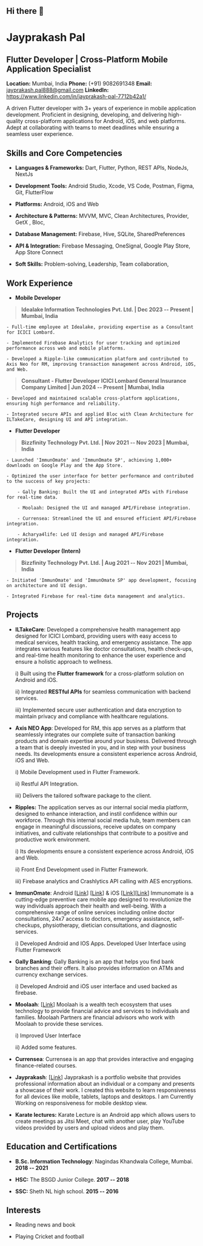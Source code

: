 ## Hi there 👋

# Jayprakash Pal
## Flutter Developer | Cross-Platform Mobile Application Specialist

**Location:** Mumbai, India
**Phone:** (+91) 9082691348
**Email:** jayprakash.pal888@gmail.com
**LinkedIn:** https://www.linkedin.com/in/jayprakash-pal-7712b42a1/

A driven Flutter developer with 3+ years of experience in mobile application development. Proficient in designing, developing, and delivering high-quality cross-platform applications for Android, iOS, and web platforms. Adept at collaborating with teams to meet deadlines while ensuring a seamless user experience.

## Skills and Core Competencies

-   **Languages & Frameworks:** Dart, Flutter, Python, REST APIs, NodeJs, NextJs

-   **Development Tools:** Android Studio, Xcode, VS Code, Postman, Figma, Git, FlutterFlow

-   **Platforms:** Android, iOS and Web

-   **Architecture & Patterns:** MVVM, MVC, Clean Architectures, Provider, GetX , Bloc,

-   **Database Management:** Firebase, Hive, SQLite, SharedPreferences

-   **API & Integration:** Firebase Messaging, OneSignal, Google Play Store, App Store Connect

-   **Soft Skills:** Problem-solving, Leadership, Team collaboration,

## Work Experience

-   **Mobile Developer**

> **Idealake Information Technologies Pvt. Ltd. | Dec 2023 -- Present | Mumbai, India**

    - Full-time employee at Idealake, providing expertise as a Consultant for ICICI Lombard.

    - Implemented Firebase Analytics for user tracking and optimized performance across web and mobile platforms.

    - Developed a Ripple-like communication platform and contributed to Axis Neo for RM, improving transaction management across Android, iOS, and Web.

> **Consultant - Flutter Developer**
> **ICICI Lombard General Insurance Company Limited | Jun 2024 -- Present | Mumbai, India**

    - Developed and maintained scalable cross-platform applications, ensuring high performance and reliability.

    - Integrated secure APIs and applied Bloc with Clean Architecture for ILTakeCare, designing UI and API integration.

-   **Flutter Developer**

> **Bizzfinity Technology Pvt. Ltd. | Nov 2021 -- Nov 2023 | Mumbai, India**

    - Launched 'ImmunOmate' and 'ImmunOmate SP', achieving 1,000+ downloads on Google Play and the App Store.

    - Optimized the user interface for better performance and contributed to the success of key projects:

        - Gally Banking: Built the UI and integrated APIs with Firebase for real-time data.

        - Moolaah: Designed the UI and managed API/Firebase integration.

        - Currensea: Streamlined the UI and ensured efficient API/Firebase integration.

        - Acharya4life: Led UI design and managed API/Firebase integration.

-   **Flutter Developer (Intern)**

> **Bizzfinity Technology Pvt. Ltd. | Aug 2021 -- Nov 2021 | Mumbai, India**

    - Initiated 'ImmunOmate' and 'ImmunOmate SP' app development, focusing on architecture and UI design.

    - Integrated Firebase for real-time data management and analytics.

## Projects

-   **ILTakeCare**:
    Developed a comprehensive health management app designed for ICICI Lombard, providing users with easy access to medical services, health tracking, and emergency assistance. The app integrates various features like doctor consultations, health check-ups, and real-time health monitoring to enhance the user experience and ensure a holistic approach to wellness.

    i)  Built using the **Flutter framework** for a cross-platform solution on Android and iOS.

    ii) Integrated **RESTful APIs** for seamless communication with backend services.

    iii) Implemented secure user authentication and data encryption to maintain privacy and compliance with healthcare regulations.

-   **Axis NEO App**:
    Developed for RM, this app serves as a platform that seamlessly integrates our complete suite of transaction banking products and domain expertise around your business. Delivered through a team that is deeply invested in you, and in step with your business needs. Its developments ensure a consistent experience across Android, iOS and Web.

    i)  Mobile Development used in Flutter Framework.

    ii) Restful API Integration.

    iii) Delivers the tailored software package to the client.

-   **Ripples:**
    The application serves as our internal social media platform, designed to enhance interaction, and instil confidence within our workforce. Through this internal social media hub, team members can engage in meaningful discussions, receive updates on company initiatives, and cultivate relationships that contribute to a positive and productive work environment.

    i)  Its developments ensure a consistent experience across Android, iOS and Web.

    ii) Front End Development used in Flutter Framework.

    iii) Firebase analytics and Crashlytics API calling with AES encryptions.

-   **ImmunOmate**: Android [[Link](https://play.google.com/store/apps/details?id=com.ImmunOmate&pcampaignid=web_share)] [[Link](https://play.google.com/store/apps/details?id=com.ImmunOmatePartner&pcampaignid=web_share)] & iOS [[Link](https://apps.apple.com/in/app/immunomate/id1641884610)][[Link](https://apps.apple.com/in/app/immunomate-sp/id1641913577)]
    Immunomate is a cutting-edge preventive care mobile app designed to revolutionize the way individuals approach their health and well-being. With a comprehensive range of online services including online doctor consultations, 24x7 access to doctors, emergency assistance, self-checkups, physiotherapy, dietician consultations, and diagnostic services.

    i)  Developed Android and IOS Apps. Developed User Interface using Flutter Framework

-   **Gally Banking**:
    Gally Banking is an app that helps you find bank branches and their offers. It also provides information on ATMs and currency exchange services.

    i)  Developed Android and iOS user interface and used backed as firebase.

-   **Moolaah**: [[Link](https://play.google.com/store/apps/details?id=io.moolaah.user&pcampaignid=web_share)]
    Moolaah is a wealth tech ecosystem that uses technology to provide financial advice and services to individuals and families. Moolaah Partners are financial advisors who work with Moolaah to provide these services.

    i)  Improved User Interface

    ii) Added some features.

-   **Currensea**:
    Currensea is an app that provides interactive and engaging finance-related courses.

-   **Jayprakash**: [[Link](https://jayprakashpal.web.app/)]
    Jayprakash is a portfolio website that provides professional information about an individual or a company and presents a showcase of their work. I created this website to learn responsiveness for all devices like mobile, tablets, laptops and desktops. I am Currently Working on responsiveness for mobile desktop view.

-   **Karate lectures:**
    Karate Lecture is an Android app which allows users to create meetings as Jitsi Meet, chat with another user, play YouTube videos provided by users and upload videos and play them.

## Education and Certifications

-   **B.Sc. Information Technology**: Nagindas Khandwala College, Mumbai. **2018 -- 2021**

-   **HSC:** The BSGD Junior College. **2017 -- 2018**

-   **SSC:** Sheth NL high school. **2015 -- 2016**

## Interests

-   Reading news and book

-   Playing Cricket and football
